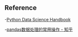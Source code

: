 ## Reference
-[Python Data Science Handbook](https://github.com/jakevdp/PythonDataScienceHandbook)

-[pandas数据处理的常用操作 - 知乎](https://zhuanlan.zhihu.com/p/29535766)
